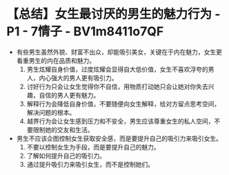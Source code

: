 # 【总结】女生最讨厌的男生的魅力行为 - P1 - 7情子 - BV1m8411o7QF

-   有些男生虽然外貌、财富不出众，却能吸引美女，关键在于内在魅力，女生更看重男生的内在品质和魅力。
    1.  男生炫耀自身价值，过度炫耀会显得自大低价值，女生不喜欢浮夸的男人，内心强大的男人更有吸引力。
    2.  讨好行为只会让女生觉得你不自信，用物质打动她只会让她对你失去兴趣，自信的男人更有魅力。
    3.  解释行为会降低自身价值，不要随便向女生解释，给对方留点思考空间，解决问题的根本。
    4.  越界行为会让女生感到压力和不安全，男生应该尊重女生的私人空间，不要限制她的交友和生活。
-   男生不应该企图控制女生获取安全感，而是要提升自己的吸引力来吸引女生。
    1.  不要以控制女生为手段，而是要提升自己的魅力。
    2.  了解如何提升自己的吸引力。
    3.  通过提升吸引力来吸引女生，而不是控制她们。